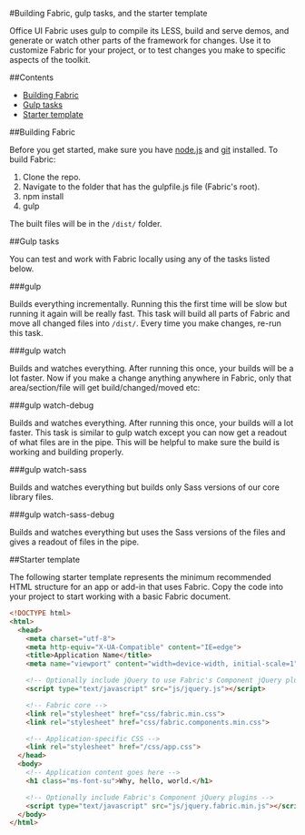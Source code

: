 #Building Fabric, gulp tasks, and the starter template

Office UI Fabric uses gulp to compile its LESS, build and serve demos, and generate or watch other parts of the framework for changes. Use it to customize Fabric for your project, or to test changes you make to specific aspects of the toolkit.

##Contents

- [Building Fabric](#building-fabric)
- [Gulp tasks](#gulp-tasks)
- [Starter template](#starter-template)

##Building Fabric

Before you get started, make sure you have [node.js](https://nodejs.org/) and [git](https://git-scm.com/) installed. To build Fabric:

1. Clone the repo.
2. Navigate to the folder that has the gulpfile.js file (Fabric's root).
3. npm install
4. gulp

The built files will be in the `/dist/` folder.

##Gulp tasks

You can test and work with Fabric locally using any of the tasks listed below.

###gulp

Builds everything incrementally. Running this the first time will be slow but running it again will be really fast. This task will build all parts of Fabric and move all changed files into `/dist/`. Every time you make changes, re-run this task.

###gulp watch

Builds and watches everything. After running this once, your builds will be a lot faster. Now if you make a change anything anywhere in Fabric, only that area/section/file will get build/changed/moved etc:

###gulp watch-debug

Builds and watches everything. After running this once, your builds will a lot faster. This task is similar to gulp watch except you can now get a readout of what files are in the pipe. This will be helpful to make sure the build is working and building properly. 

###gulp watch-sass

Builds and watches everything but builds only Sass versions of our core library files.

###gulp watch-sass-debug

Builds and watches everything but uses the Sass versions of the files and gives a readout of files in the pipe.

##Starter template

The following starter template represents the minimum recommended HTML structure for an app or add-in that uses Fabric. Copy the code into your project to start working with a basic Fabric document.

```html
<!DOCTYPE html>
<html>
  <head>
    <meta charset="utf-8">
    <meta http-equiv="X-UA-Compatible" content="IE=edge">
    <title>Application Name</title>
    <meta name="viewport" content="width=device-width, initial-scale=1">

    <!-- Optionally include jQuery to use Fabric's Component jQuery plugins -->
    <script type="text/javascript" src="js/jquery.js"></script>

    <!-- Fabric core -->
    <link rel="stylesheet" href="css/fabric.min.css">
    <link rel="stylesheet" href="css/fabric.components.min.css">

    <!-- Application-specific CSS -->
    <link rel="stylesheet" href="/css/app.css">
  </head>
  <body>
    <!-- Application content goes here -->
    <h1 class="ms-font-su">Why, hello, world.</h1>

    <!-- Optionally include Fabric's Component jQuery plugins -->
    <script type="text/javascript" src="js/jquery.fabric.min.js"></script>
  </body>
</html>
```
